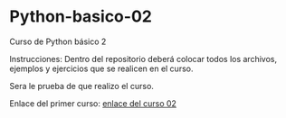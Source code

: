 # Python-basico-02
Curso de Python básico 2

Instrucciones:
Dentro del repositorio deberá colocar todos los archivos, ejemplos y ejercicios que se realicen en el curso.

Sera le prueba de que realizo el curso.

Enlace del primer curso:
[enlace del curso 02](https://drive.google.com/drive/folders/1MabyBXlEkBEM--asfxrHvSyQW7LxXCAB?usp=sharing)
